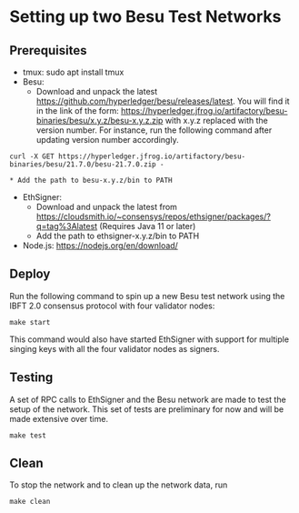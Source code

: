 <!--
 Copyright IBM Corp. All Rights Reserved.

 SPDX-License-Identifier: CC-BY-4.0
 -->
# Setting up two Besu Test Networks

## Prerequisites
- tmux: sudo apt install tmux
- Besu: 
	* Download and unpack the latest https://github.com/hyperledger/besu/releases/latest. You will find it in the link of the form: https://hyperledger.jfrog.io/artifactory/besu-binaries/besu/x.y.z/besu-x.y.z.zip with x.y.z replaced with the version number. For instance, run the following command after updating version number accordingly.
```
curl -X GET https://hyperledger.jfrog.io/artifactory/besu-binaries/besu/21.7.0/besu-21.7.0.zip -
```
	* Add the path to besu-x.y.z/bin to PATH
- EthSigner: 
	* Download and unpack the latest from https://cloudsmith.io/~consensys/repos/ethsigner/packages/?q=tag%3Alatest (Requires Java 11 or later)
	* Add the path to ethsigner-x.y.z/bin to PATH
- Node.js: https://nodejs.org/en/download/

## Deploy
Run the following command to spin up a new Besu test network using the IBFT 2.0 consensus protocol with four validator nodes:
```
make start
```
This command would also have started EthSigner with support for multiple singing keys with all the four validator nodes as signers.

## Testing
A set of RPC calls to EthSigner and the Besu network are made to test the setup of the network. This set of tests are preliminary for now and will be made extensive over time.
```
make test
```

## Clean
To stop the network and to clean up the network data, run
```
make clean
```
